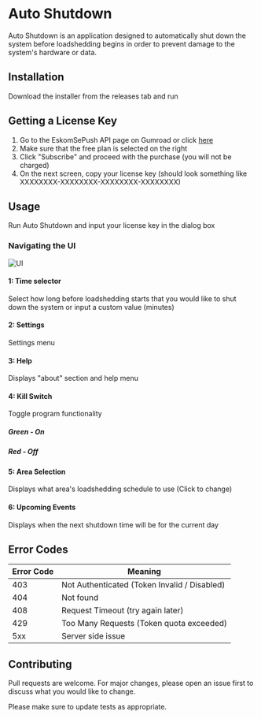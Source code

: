 # Auto Shutdown

Auto Shutdown is an application designed to automatically shut down the system before loadshedding begins in order to prevent damage to the system's hardware or data.

## Installation

Download the installer from the releases tab and run

## Getting a License Key
1. Go to the EskomSePush API page on Gumroad or click [here](https://eskomsepush.gumroad.com/l/api)
2. Make sure that the free plan is selected on the right
3. Click "Subscribe" and proceed with the purchase (you will not be charged)
4. On the next screen, copy your license key (should look something like XXXXXXXX-XXXXXXXX-XXXXXXXX-XXXXXXXX)

## Usage

Run Auto Shutdown and input your license key in the dialog box

### Navigating the UI
![UI](https://i.imgur.com/0azYzAp.png)

#### 1: Time selector
Select how long before loadshedding starts that you would like to shut down the system or input a custom value (minutes)

#### 2: Settings
Settings menu

#### 3: Help
Displays "about" section and help menu

#### 4: Kill Switch
Toggle program functionality

##### Green - On

##### Red - Off

#### 5: Area Selection
Displays what area's loadshedding schedule to use (Click to change)

#### 6: Upcoming Events
Displays when the next shutdown time will be for the current day

## Error Codes

| Error Code  | Meaning |
| ------------- | ------------- |
| 403  | Not Authenticated (Token Invalid / Disabled) |
| 404  | Not found  |
| 408  | Request Timeout (try again later) |
| 429  | Too Many Requests (Token quota exceeded) |
| 5xx | Server side issue |


## Contributing

Pull requests are welcome. For major changes, please open an issue first
to discuss what you would like to change.

Please make sure to update tests as appropriate.
